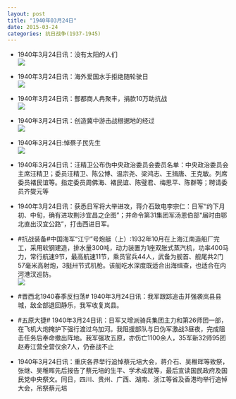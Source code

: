 ```yaml
---
layout: post
title: "1940年03月24日"
date: 2015-03-24
categories: 抗日战争(1937-1945)
---
```


<meta name="referrer" content="no-referrer" />

- 1940年3月24日讯：没有太阳的人们 <br/><img src="https://ww2.sinaimg.cn/large/aca367d8jw1eqh7sfzjkaj20ko1e2wxb.jpg" />

- 1940年3月24日讯：海外爱国水手拒绝随轮驶日 <br/><img src="https://ww4.sinaimg.cn/large/aca367d8jw1eqh61z3218j205z05ijrp.jpg" />

- 1940年3月24日讯：酆都商人冉聚丰，捐款10万助抗战 <br/><img src="https://ww2.sinaimg.cn/large/aca367d8jw1eqh4bf08q4j204u0cqgmg.jpg" />

- 1940年3月24日讯：创造冀中游击战根据地的经过 <br/><img src="https://ww3.sinaimg.cn/large/aca367d8jw1eqh2lrr5ucj20jc11bwrv.jpg" />

- 1940年3月24日:悼蔡子民先生 <br/><img src="https://ww3.sinaimg.cn/large/aca367d8jw1eqgvo45pxmj211c0gmtje.jpg" />

- 1940年3月24日讯：汪精卫公布伪中央政治委员会委员名单：中央政治委员会主席汪精卫；委员汪精卫、陈公博、温宗尧、梁鸿志、王揖唐、王克敏。列席委员褚民谊等。指定委员周佛海、褚民谊、陈璧君、梅思平、陈群等；聘请委员齐燮元等 

- 1940年3月24日讯：获悉日军将大举进攻，蒋介石致电李宗仁：日军“约下月初、中旬，确有进攻荆沙宜昌之企图”；并命令第31集团军汤恩伯部“届时由鄂北直出汉宜公路”，打击西进日军。 

- #抗战装备#中国海军“江宁”号炮艇（上）:1932年10月在上海江南造船厂完工，采用软钢建造，排水量300吨，动力装置为1座双胀式蒸汽机，功率400马力，常行航速9节，最高航速11节，乘员官兵44人，武备为舰首、舰尾共2门57毫米高射炮，3挺卅节式机枪。该艇吃水深度既适合出海缉查，也适合在内河港汊巡防。 <br/><img src="https://ww1.sinaimg.cn/large/aca367d8jw1eqgl7zrjt9j20zk1hfqo9.jpg" />

- #晋西北1940春季反扫荡# 1940年3月24日讯：我军跟踪追击并强袭岚县县城，敌全部退回静乐，我军收复岚县。 

- #五原大捷# 1940年3月24日讯：日军又增派骑兵集团主力和第26师团一部，在飞机大炮掩护下强行渡过乌加河。我阻援部队与日伪军激战3昼夜，完成阻击任务后奉命撤出阵地。我军强攻五原，亦伤亡1100余人，35军新32师95团赵寿江营全营仅余7人，仍奋战不止 

- 1940年3月24日讯：重庆各界举行追悼蔡元培大会，蒋介石、吴稚晖等致祭，张继、吴稚晖先后报告了蔡元培的生平、学术成就等，最后宣读国民政府及国民党中央祭文。同日，四川、贵州、广西、湖南、浙江等省及香港均举行追悼大会，吊祭蔡元培 

